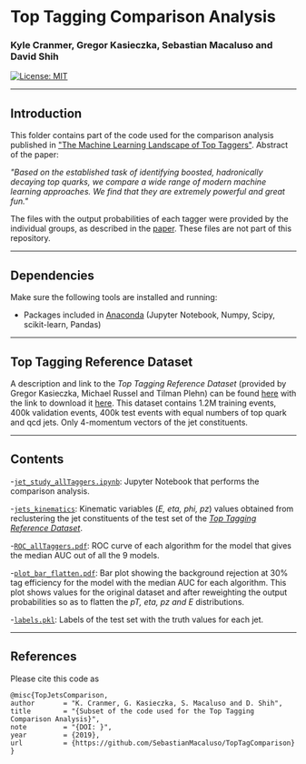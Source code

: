 # Top Tagging Comparison Analysis

### **Kyle Cranmer, Gregor Kasieczka, Sebastian Macaluso and David Shih**


[![License: MIT](https://img.shields.io/badge/License-MIT-yellow.svg)](https://opensource.org/licenses/MIT)


-------------------------------------------------------------------------
## Introduction

This folder contains part of the code used for the comparison analysis published in  ["The Machine Learning Landscape of Top Taggers"](https://arxiv.org/abs/1902.09914). Abstract of the paper:

*"Based on the established task of identifying boosted, hadronically decaying top quarks, we compare a wide range of modern machine learning approaches. We find that they are extremely powerful and great fun."*

The files with the output probabilities of each tagger were provided by the individual groups, as described in the [paper](https://arxiv.org/abs/1902.09914). These files are not part of this repository.



-------------------------------------------------------------------------
## Dependencies

Make sure the following tools are installed and running:

- Packages included in [Anaconda](https://www.anaconda.com/) (Jupyter Notebook, Numpy, Scipy, scikit-learn, Pandas)

-------------------------------------------------------------------------
## Top Tagging Reference Dataset

A description and link to the *Top Tagging Reference Dataset* (provided by Gregor Kasieczka, Michael Russel and Tilman Plehn) can be found [here](https://docs.google.com/document/d/1Hcuc6LBxZNX16zjEGeq16DAzspkDC4nDTyjMp1bWHRo/edit)
with the link to download it [here](https://desycloud.desy.de/index.php/s/llbX3zpLhazgPJ6). This dataset contains 1.2M training events, 400k validation events, 400k test events with equal numbers of top quark and qcd jets. Only 4-momentum vectors of the jet constituents.

-------------------------------------------------------------------------
## Contents 

-[`jet_study_allTaggers.ipynb`](jet_study_allTaggers.ipynb): Jupyter Notebook that performs the comparison analysis. 
<!--If viewing on GitHub, this looks better with nbviewer: [click here](https://hub.mybinder.org/user/sebastianmacalu-pjetscomparison-fpa2oyx1/notebooks/jet_study_allTaggers.ipynb)-->

-[`jets_kinematics`](jets_kinematics): Kinematic variables (*E, eta, phi, pz*) values obtained from reclustering the jet constituents of the test set of the [*Top Tagging Reference Dataset*](https://docs.google.com/document/d/1Hcuc6LBxZNX16zjEGeq16DAzspkDC4nDTyjMp1bWHRo/edit).

-[`ROC_allTaggers.pdf`](ROC_allTaggers.pdf): ROC curve of each algorithm for the model that gives the median AUC out of all the 9 models.

-[`plot_bar_flatten.pdf`](plot_bar_flatten.pdf): Bar plot showing the background rejection at 30% tag efficiency for the model with the median AUC for each algorithm. This plot shows values for the original dataset and after reweighting the output probabilities so as to flatten the *pT, eta, pz and E* distributions.

-[`labels.pkl`](labels.pkl): Labels of the test set with the truth values for each jet.

-------------------------------------------------------------------------
## References

Please cite this code as

```
@misc{TopJetsComparison,
author       = "K. Cranmer, G. Kasieczka, S. Macaluso and D. Shih",
title        = "{Subset of the code used for the Top Tagging Comparison Analysis}",
note         = "{DOI: }",
year         = {2019},
url          = {https://github.com/SebastianMacaluso/TopTagComparison}
}
```
